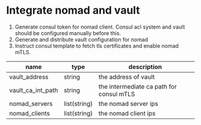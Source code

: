 # Integrate nomad and vault

1. Generate consul token for nomad client. Consul acl system and vault should be configured manually before this.
2. Generate and distribute vault configuration for nomad
3. Instruct consul template to fetch tls certificates and enable nomad mTLS.

name | type | description
--- | --- | ---
vault_address | string | the address of vault
vault_ca_int_path | string | the intermediate ca path for consul mTLS
nomad_servers | list(string) | the nomad server ips
nomad_clients | list(string) | the nomad client ips
